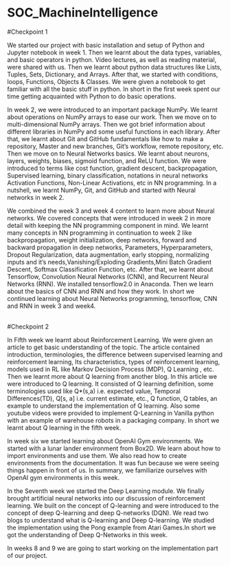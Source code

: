 # SOC_MachineIntelligence
#Checkpoint 1
    <P>   We started our project with basic installation and setup of Python and Jupyter notebook in week 1. Then we learnt about the data types, variables, and basic operators in python. Video lectures, as well as reading material, were shared with us. Then we learnt about python data structures like Lists, Tuples, Sets, Dictionary, and Arrays. After that, we started with conditions, loops, Functions, Objects & Classes. We were given a notebook to get familiar with all the basic stuff in python. In short in the first week spent our time getting acquainted with Python to do basic operations.</P>
    <P>   In week 2, we were introduced to an important package NumPy. We learnt about operations on NumPy arrays to ease our work. Then we move on to multi-dimensional NumPy arrays. Then we got brief information about different libraries in NumPy and some useful functions in each library. After that, we learnt about Git and GitHub fundamentals like how to make a repository, Master and new branches, Git’s workflow, remote repository, etc. Then we move on to Neural Networks basics. We learnt about neurons, layers, weights, biases, sigmoid function, and ReLU function. We were introduced to terms like cost function, gradient descent, backpropagation, Supervised learning, binary classification, notations in neural networks Activation Functions, Non-Linear Activations, etc in NN programming. In a nutshell, we learnt NumPy, Git, and GitHub and started with Neural networks in week 2.</P>
     <P>   We combined the week 3 and week 4 content to learn more about Neural networks. We covered concepts that were introduced in week 2 in more detail with keeping the NN programming component in mind. We learnt many concepts in NN programming in continuation to week 2 like backpropagation, weight initialization, deep networks, forward and backward propagation in deep networks, Parameters, Hyperparameters, Dropout Regularization, data augmentation, early stopping, normalizing inputs and it’s needs,Vanishing/Exploding Gradients,Mini Batch Gradient Descent, Softmax Classification Function, etc. After that, we learnt about Tensorflow, Convolution Neural Networks (CNN), and Recurrent Neural Networks (RNN). We installed tensorflow2.0 in Anaconda. Then we learn about the basics of CNN and RNN and how they work. In short we continued learning about Neural Networks programming, tensorflow, CNN and RNN in week 3 and week4.</P>  
#Checkpoint 2
      <P>In Fifth week we learnt about Reinforcement Learning. We were given an article to get basic understanding of the topic. The article contained introduction, terminologies, the difference between supervised learning and reinforcement learning, Its characteristics, types of reinforcement learning, models used in RL like Markov Decision Process (MDP), Q Learning , etc. Then we learnt more about Q learning from another blog. In this article we were introduced to Q learning. It consisted of Q learning definition, some terminologies used like Q*(s,a) i.e. expected value,  Temporal Differences(TD), Q[s, a] i.e. current estimate, etc., Q function, Q tables, an example to understand the implementation of Q learning. Also some youtube videos were provided to implement Q-Learning in Vanilla python with an example of warehouse robots in a packaging company. In short we learnt about Q learning in the fifth week. 
      </P>
      <p>In week six we started learning about OpenAI Gym environments. We started with a lunar lander environment from Box2D. We learn about how to import environments and use them. We also read how to create environments from the documentation. It was fun because we were seeing things happen in front of us. In summary, we familiarize ourselves with OpenAI gym environments in this week.
      </p>
      <p>In the Seventh week we started the Deep Learning module. We finally brought artificial neural networks into our discussion of reinforcement learning. We built on the concept of Q-learning and were introduced to the concept of deep Q-learning and deep Q-networks (DQN). We read two blogs to understand what is Q-learning and Deep Q-learning. We studied the implementation using the Pong example from Atari Games.In short we got the understanding of Deep Q-Networks in this week. 
      </p>
      <p>In weeks 8 and 9 we are going to start working on the implementation part of our project. 
      </p>

